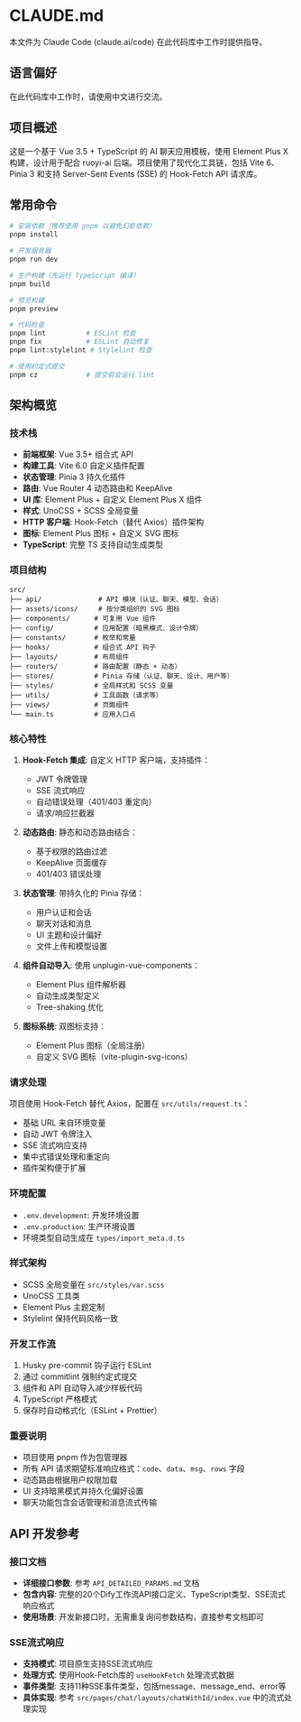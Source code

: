 # CLAUDE.md

本文件为 Claude Code (claude.ai/code) 在此代码库中工作时提供指导。

## 语言偏好

在此代码库中工作时，请使用中文进行交流。

## 项目概述

这是一个基于 Vue 3.5 + TypeScript 的 AI 聊天应用模板，使用 Element Plus X 构建，设计用于配合 ruoyi-ai 后端。项目使用了现代化工具链，包括 Vite 6、Pinia 3 和支持 Server-Sent Events (SSE) 的 Hook-Fetch API 请求库。

## 常用命令

```bash
# 安装依赖（推荐使用 pnpm 以避免幻影依赖）
pnpm install

# 开发服务器
pnpm run dev

# 生产构建（先运行 TypeScript 编译）
pnpm build

# 预览构建
pnpm preview

# 代码检查
pnpm lint          # ESLint 检查
pnpm fix           # ESLint 自动修复
pnpm lint:stylelint # Stylelint 检查

# 使用约定式提交
pnpm cz            # 提交前会运行 lint
```

## 架构概览

### 技术栈
- **前端框架**: Vue 3.5+ 组合式 API
- **构建工具**: Vite 6.0 自定义插件配置
- **状态管理**: Pinia 3 持久化插件
- **路由**: Vue Router 4 动态路由和 KeepAlive
- **UI 库**: Element Plus + 自定义 Element Plus X 组件
- **样式**: UnoCSS + SCSS 全局变量
- **HTTP 客户端**: Hook-Fetch（替代 Axios）插件架构
- **图标**: Element Plus 图标 + 自定义 SVG 图标
- **TypeScript**: 完整 TS 支持自动生成类型

### 项目结构

```
src/
├── api/              # API 模块（认证、聊天、模型、会话）
├── assets/icons/     # 按分类组织的 SVG 图标
├── components/      # 可复用 Vue 组件
├── config/          # 应用配置（暗黑模式、设计令牌）
├── constants/       # 枚举和常量
├── hooks/           # 组合式 API 钩子
├── layouts/         # 布局组件
├── routers/         # 路由配置（静态 + 动态）
├── stores/          # Pinia 存储（认证、聊天、设计、用户等）
├── styles/          # 全局样式和 SCSS 变量
├── utils/           # 工具函数（请求等）
├── views/           # 页面组件
└── main.ts          # 应用入口点
```

### 核心特性

1. **Hook-Fetch 集成**: 自定义 HTTP 客户端，支持插件：
   - JWT 令牌管理
   - SSE 流式响应
   - 自动错误处理（401/403 重定向）
   - 请求/响应拦截器

2. **动态路由**: 静态和动态路由结合：
   - 基于权限的路由过滤
   - KeepAlive 页面缓存
   - 401/403 错误处理

3. **状态管理**: 带持久化的 Pinia 存储：
   - 用户认证和会话
   - 聊天对话和消息
   - UI 主题和设计偏好
   - 文件上传和模型设置

4. **组件自动导入**: 使用 unplugin-vue-components：
   - Element Plus 组件解析器
   - 自动生成类型定义
   - Tree-shaking 优化

5. **图标系统**: 双图标支持：
   - Element Plus 图标（全局注册）
   - 自定义 SVG 图标（vite-plugin-svg-icons）

### 请求处理

项目使用 Hook-Fetch 替代 Axios，配置在 `src/utils/request.ts`：
- 基础 URL 来自环境变量
- 自动 JWT 令牌注入
- SSE 流式响应支持
- 集中式错误处理和重定向
- 插件架构便于扩展

### 环境配置

- `.env.development`: 开发环境设置
- `.env.production`: 生产环境设置
- 环境类型自动生成在 `types/import_meta.d.ts`

### 样式架构

- SCSS 全局变量在 `src/styles/var.scss`
- UnoCSS 工具类
- Element Plus 主题定制
- Stylelint 保持代码风格一致

### 开发工作流

1. Husky pre-commit 钩子运行 ESLint
2. 通过 commitlint 强制约定式提交
3. 组件和 API 自动导入减少样板代码
4. TypeScript 严格模式
5. 保存时自动格式化（ESLint + Prettier）

### 重要说明

- 项目使用 pnpm 作为包管理器
- 所有 API 请求期望标准响应格式：`code`、`data`、`msg`、`rows` 字段
- 动态路由根据用户权限加载
- UI 支持暗黑模式并持久化偏好设置
- 聊天功能包含会话管理和消息流式传输

## API 开发参考

### 接口文档
- **详细接口参数**: 参考 `API_DETAILED_PARAMS.md` 文档
- **包含内容**: 完整的20个Dify工作流API接口定义、TypeScript类型、SSE流式响应格式
- **使用场景**: 开发新接口时，无需重复询问参数结构，直接参考文档即可

### SSE流式响应
- **支持模式**: 项目原生支持SSE流式响应
- **处理方式**: 使用Hook-Fetch库的 `useHookFetch` 处理流式数据
- **事件类型**: 支持11种SSE事件类型，包括message、message_end、error等
- **具体实现**: 参考 `src/pages/chat/layouts/chatWithId/index.vue` 中的流式处理实现
